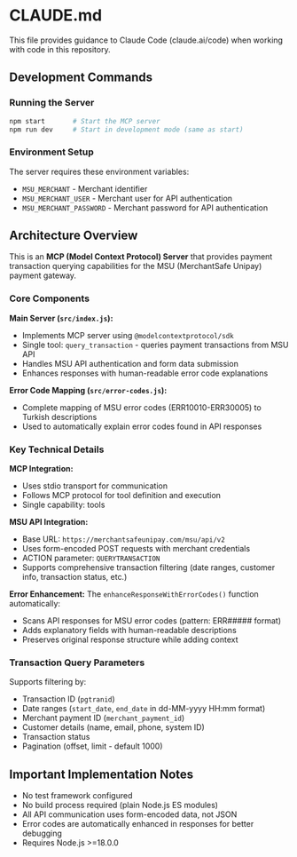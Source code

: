 # CLAUDE.md

This file provides guidance to Claude Code (claude.ai/code) when working with code in this repository.

## Development Commands

### Running the Server
```bash
npm start       # Start the MCP server
npm run dev     # Start in development mode (same as start)
```

### Environment Setup
The server requires these environment variables:
- `MSU_MERCHANT` - Merchant identifier
- `MSU_MERCHANT_USER` - Merchant user for API authentication
- `MSU_MERCHANT_PASSWORD` - Merchant password for API authentication

## Architecture Overview

This is an **MCP (Model Context Protocol) Server** that provides payment transaction querying capabilities for the MSU (MerchantSafe Unipay) payment gateway.

### Core Components

**Main Server (`src/index.js`):**
- Implements MCP server using `@modelcontextprotocol/sdk`
- Single tool: `query_transaction` - queries payment transactions from MSU API
- Handles MSU API authentication and form data submission
- Enhances responses with human-readable error code explanations

**Error Code Mapping (`src/error-codes.js`):**
- Complete mapping of MSU error codes (ERR10010-ERR30005) to Turkish descriptions
- Used to automatically explain error codes found in API responses

### Key Technical Details

**MCP Integration:**
- Uses stdio transport for communication
- Follows MCP protocol for tool definition and execution
- Single capability: tools

**MSU API Integration:**
- Base URL: `https://merchantsafeunipay.com/msu/api/v2`
- Uses form-encoded POST requests with merchant credentials
- ACTION parameter: `QUERYTRANSACTION`
- Supports comprehensive transaction filtering (date ranges, customer info, transaction status, etc.)

**Error Enhancement:**
The `enhanceResponseWithErrorCodes()` function automatically:
- Scans API responses for MSU error codes (pattern: ERR##### format)
- Adds explanatory fields with human-readable descriptions
- Preserves original response structure while adding context

### Transaction Query Parameters
Supports filtering by:
- Transaction ID (`pgtranid`)
- Date ranges (`start_date`, `end_date` in dd-MM-yyyy HH:mm format)
- Merchant payment ID (`merchant_payment_id`)
- Customer details (name, email, phone, system ID)
- Transaction status
- Pagination (offset, limit - default 1000)

## Important Implementation Notes

- No test framework configured
- No build process required (plain Node.js ES modules)
- All API communication uses form-encoded data, not JSON
- Error codes are automatically enhanced in responses for better debugging
- Requires Node.js >=18.0.0